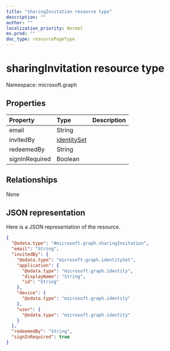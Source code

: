 ```yaml
---
title: "sharingInvitation resource type"
description: ""
author: ""
localization_priority: Normal
ms.prod: ""
doc_type: resourcePageType
---
```


# sharingInvitation resource type


Namespace: microsoft.graph



## Properties
|Property|Type|Description|
|:---|:---|:---|
|email|String||
|invitedBy|[identitySet](../resources/identityset.md)||
|redeemedBy|String||
|signInRequired|Boolean||

## Relationships
None

## JSON representation
Here is a JSON representation of the resource.
<!-- {
  "blockType": "resource",
  "@odata.type": "microsoft.graph.sharingInvitation"
}
-->
``` json
{
  "@odata.type": "#microsoft.graph.sharingInvitation",
  "email": "String",
  "invitedBy": {
    "@odata.type": "microsoft.graph.identitySet",
    "application": {
      "@odata.type": "microsoft.graph.identity",
      "displayName": "String",
      "id": "String"
    },
    "device": {
      "@odata.type": "microsoft.graph.identity"
    },
    "user": {
      "@odata.type": "microsoft.graph.identity"
    }
  },
  "redeemedBy": "String",
  "signInRequired": true
}
```

